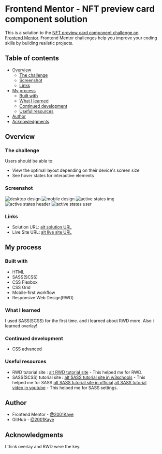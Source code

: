 # Frontend Mentor - NFT preview card component solution

This is a solution to the [NFT preview card component challenge on Frontend Mentor](https://www.frontendmentor.io/challenges/nft-preview-card-component-SbdUL_w0U). Frontend Mentor challenges help you improve your coding skills by building realistic projects. 

## Table of contents

- [Overview](#overview)
  - [The challenge](#the-challenge)
  - [Screenshot](#screenshot)
  - [Links](#links)
- [My process](#my-process)
  - [Built with](#built-with)
  - [What I learned](#what-i-learned)
  - [Continued development](#continued-development)
  - [Useful resources](#useful-resources)
- [Author](#author)
- [Acknowledgments](#acknowledgments)

## Overview

### The challenge

Users should be able to:

- View the optimal layout depending on their device's screen size
- See hover states for interactive elements

### Screenshot

![desktop design](./design/desktop-design.jpg)
![mobile design](./design/mobile-design.jpg)
![active states img](./design/active-states-img.jpg "active states image") ![active states header](./design/active-states-header.jpg "active states header") ![active states user](./design/active-states-user.jpg "active states user")

### Links

- Solution URL: [alt solution URL](https://your-solution-url.com)
- Live Site URL: [alt live site URL](https://jhan117.github.io/NFT-preview-card-component/)

## My process

### Built with

- HTML
- SASS(SCSS)
- CSS Flexbox
- CSS Grid
- Mobile-first workflow
- Responsive Web Design(RWD)

### What I learned

I used SASS(SCSS) for the first time. and i learned about RWD more.
Also i learned overlay!

### Continued development

- CSS advanced

### Useful resources

- RWD tutorial site : [alt RWD tutorial site](https://www.w3schools.com/css/css_rwd_intro.asp) - This helped me for RWD.
- SASS(SCSS) tutorial site :
[alt SASS tutorial site in w3schools](https://www.w3schools.com/sass/default.php) - This helped me for SASS
[alt SASS tutorial site in official](https://sass-lang.com/guide)
[alt SASS tutorial video in youtube](https://www.youtube.com/watch?v=_a5j7KoflTs&t=612s) - This helped me for SASS settings.

## Author

- Frontend Mentor - [@2001Kaye](https://www.frontendmentor.io/profile/jhan117)
- GitHub - [@2001Kaye](https://github.com/jhan117)

## Acknowledgments

I think overlay and RWD were the key.